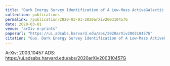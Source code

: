 ```yaml
---
title: "Dark Energy Survey Identification of A Low-Mass ActiveGalactic Nucleus at Redshift 0.823 from Optical Variability"
collection: publications
permalink: /publication/2020-03-01-2020arXiv200310457G
date: 2020-03-01
venue: "arXiv e-prints"
paperurl: "https://ui.adsabs.harvard.edu/abs/2020arXiv200310457G"
citation: "Guo. Dark Energy Survey Identification of A Low-Mass ActiveGalactic Nucleus at Redshift 0.823 from Optical Variability. ArXiv, :, Mar 2020"
---
```


ArXiv: 2003.10457
ADS: https://ui.adsabs.harvard.edu/abs/2020arXiv200310457G
